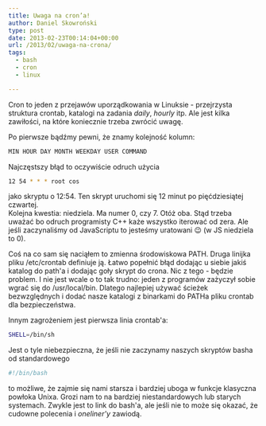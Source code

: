 ```yaml
---
title: Uwaga na cron’a!
author: Daniel Skowroński
type: post
date: 2013-02-23T00:14:04+00:00
url: /2013/02/uwaga-na-crona/
tags:
  - bash
  - cron
  - linux

---
```

Cron to jeden z przejawów uporządkowania w Linuksie - przejrzysta struktura crontab, katalogi na zadania _daily_, _hourly_ itp. Ale jest kilka zawiłości, na które koniecznie trzeba zwrócić uwagę.  
<!--break-->

Po pierwsze bądźmy pewni, że znamy kolejność kolumn:

```bash
MIN HOUR DAY MONTH WEEKDAY USER COMMAND

```


Najczęstszy błąd to oczywiście odruch użycia 

```bash
12 54 * * * root cos
```


jako skryptu o 12:54. Ten skrypt uruchomi się 12 minut po pięćdziesiątej czwartej.  
Kolejna kwestia: niedziela. Ma numer 0, czy 7. Otóż oba. Stąd trzeba uważać bo odruch programisty C++ każe wszystko iterować od zera. Ale jeśli zaczynaliśmy od JavaScriptu to jesteśmy uratowani 😉 (w JS niedziela to 0).

Coś na co sam się naciąłem to zmienna środowiskowa PATH. Druga linijka pliku /etc/crontab definiuje ją. Łatwo popełnić błąd dodając u siebie jakiś katalog do path'a i dodając goły skrypt do crona. Nic z tego - będzie problem. I nie jest wcale o to tak trudno: jeden z programów zażyczył sobie wgrać się do /usr/local/bin. Dlatego najlepiej używać ścieżek bezwzględnych i dodać nasze katalogi z binarkami do PATHa pliku crontab dla bezpieczeństwa.

Innym zagrożeniem jest pierwsza linia crontab'a: 

```bash
SHELL=/bin/sh
```


Jest o tyle niebezpieczna, że jeśli nie zaczynamy naszych skryptów basha od standardowego 

```bash
#!/bin/bash
```


to możliwe, że zajmie się nami starsza i bardziej uboga w funkcje klasyczna powłoka Unixa. Grozi nam to na bardziej niestandardowych lub starych systemach. Zwykle jest to link do bash'a, ale jeśli nie to może się okazać, że cudowne polecenia i _oneliner'y_ zawiodą.